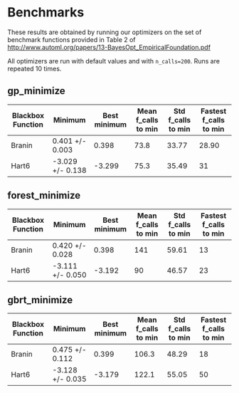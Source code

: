 # Benchmarks

These results are obtained by running our optimizers on the set of benchmark
functions provided in Table 2 of http://www.automl.org/papers/13-BayesOpt_EmpiricalFoundation.pdf

All optimizers are run with default values and with `n_calls=200`. Runs are
repeated 10 times.

## gp_minimize

|Blackbox Function| Minimum | Best minimum | Mean f_calls to min | Std f_calls to min | Fastest f_calls to min
------------------|------------|-----------|---------------------|--------------------|-----------------------
|Branin| 0.401 +/- 0.003 |0.398 | 73.8 | 33.77 | 28.90
|Hart6| -3.029 +/- 0.138|-3.299 | 75.3 | 35.49 | 31

## forest_minimize

|Blackbox Function| Minimum | Best minimum | Mean f_calls to min | Std f_calls to min | Fastest f_calls to min
------------------|------------|-----------|---------------------|--------------------|-----------------------
|Branin| 0.420 +/- 0.028 |0.398 | 141 | 59.61 | 13
|Hart6| -3.111 +/- 0.050|-3.192 | 90 | 46.57 | 23

## gbrt_minimize

|Blackbox Function| Minimum | Best minimum | Mean f_calls to min | Std f_calls to min | Fastest f_calls to min
------------------|------------|-----------|---------------------|--------------------|-----------------------
|Branin| 0.475 +/- 0.112 |0.399 | 106.3 | 48.29 | 18
|Hart6| -3.128 +/- 0.035|-3.179 | 122.1 | 55.05 | 50
